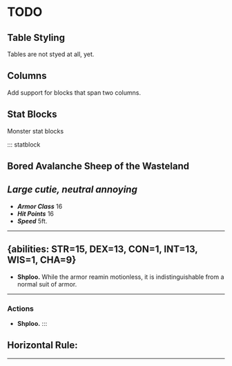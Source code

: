 # TODO

## Table Styling

Tables are not styed at all, yet.

## Columns

Add support for blocks that span two columns.

## Stat Blocks

Monster stat blocks

::: statblock
## Bored Avalanche Sheep of the Wasteland
*Large cutie, neutral annoying*
---
- ***Armor Class*** 16
- ***Hit Points*** 16
- ***Speed*** 5ft.
---
{abilities: STR=15, DEX=13, CON=1, INT=13, WIS=1, CHA=9}
---
- **Shploo.** While the armor reamin motionless, it is indistinguishable from a normal suit of armor.
---
### Actions
- **Shploo.** 
:::


## Horizontal Rule:

---